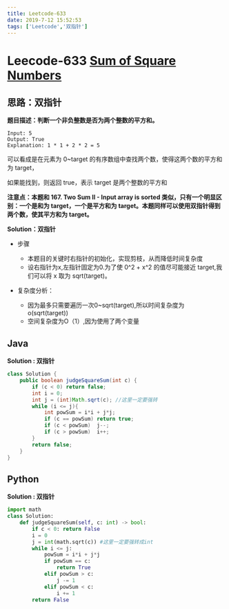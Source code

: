 ```yaml
---
title: Leetcode-633
date: 2019-7-12 15:52:53
tags: ['Leetcode','双指针']
---
```


# Leecode-633 [Sum of Square Numbers](https://leetcode-cn.com/problems/sum-of-square-numbers/)

## 思路：双指针

**题目描述：判断一个非负整数是否为两个整数的平方和。**

```
Input: 5
Output: True
Explanation: 1 * 1 + 2 * 2 = 5
```

可以看成是在元素为 0~target 的有序数组中查找两个数，使得这两个数的平方和为 target，

如果能找到，则返回 true，表示 target 是两个整数的平方和



**注意点：本题和 167. Two Sum II - Input array is sorted 类似，只有一个明显区别：一个是和为 target，一个是平方和为 target。本题同样可以使用双指针得到两个数，使其平方和为 target。**



**Solution：双指针**

- 步骤
  - 本题目的关键时右指针的初始化，实现剪枝，从而降低时间复杂度
  - 设右指针为x,左指针固定为0.为了使 0^2 + x^2 的值尽可能接近 target,我们可以将 x 取为 sqrt(target)。



- 复杂度分析：
  - 因为最多只需要遍历一次0~sqrt(target),所以时间复杂度为o(sqrt(target))
  - 空间复杂度为O（1）,因为使用了两个变量



<!--more-->

## Java

**Solution : 双指针**

```java
class Solution {
    public boolean judgeSquareSum(int c) {
        if (c < 0) return false;
        int i = 0;
        int j = (int)Math.sqrt(c); //这里一定要强转
        while (i <= j){
            int powSum = i*i + j*j;
            if (c == powSum) return true;
            if (c < powSum)  j--;
            if (c > powSum)  i++;
        }
        return false;
    }
}
```



## Python 

**Solution : 双指针**

```python
import math
class Solution:
    def judgeSquareSum(self, c: int) -> bool:
        if c < 0: return False
        i = 0 
        j = int(math.sqrt(c)) #这里一定要强转成int
        while i <= j:
            powSum = i*i + j*j
            if powSum == c:
                return True
            elif powSum > c:
                j -= 1
            elif powSum < c:
                i += 1
        return False
```



